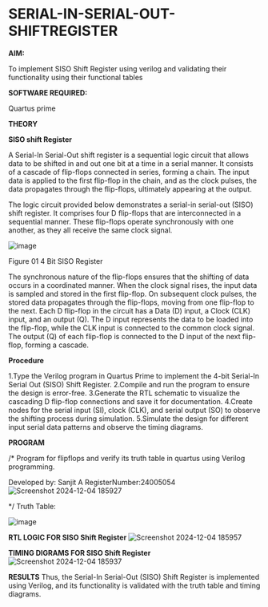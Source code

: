 # SERIAL-IN-SERIAL-OUT-SHIFTREGISTER

**AIM:**

To implement  SISO Shift Register using verilog and validating their functionality using their functional tables

**SOFTWARE REQUIRED:**

Quartus prime

**THEORY**

**SISO shift Register**

A Serial-In Serial-Out shift register is a sequential logic circuit that allows data to be shifted in and out one bit at a time in a serial manner. It consists of a cascade of flip-flops connected in series, forming a chain. The input data is applied to the first flip-flop in the chain, and as the clock pulses, the data propagates through the flip-flops, ultimately appearing at the output.

The logic circuit provided below demonstrates a serial-in serial-out (SISO) shift register. It comprises four D flip-flops that are interconnected in a sequential manner. These flip-flops operate synchronously with one another, as they all receive the same clock signal.

![image](https://github.com/naavaneetha/SERIAL-IN-SERIAL-OUT-SHIFTREGISTER/assets/154305477/e81c4072-37f9-46c6-8145-566764b74c3a)

Figure 01 4 Bit SISO Register

The synchronous nature of the flip-flops ensures that the shifting of data occurs in a coordinated manner. When the clock signal rises, the input data is sampled and stored in the first flip-flop. On subsequent clock pulses, the stored data propagates through the flip-flops, moving from one flip-flop to the next.
Each D flip-flop in the circuit has a Data (D) input, a Clock (CLK) input, and an output (Q). The D input represents the data to be loaded into the flip-flop, while the CLK input is connected to the common clock signal. The output (Q) of each flip-flop is connected to the D input of the next flip-flop, forming a cascade.

**Procedure**

1.Type the Verilog program in Quartus Prime to implement the 4-bit Serial-In Serial
Out (SISO) Shift Register.
2.Compile and run the program to ensure the design is error-free.
3.Generate the RTL schematic to visualize the cascading D flip-flop connections and
save it for documentation.
4.Create nodes for the serial input (SI), clock (CLK), and serial output (SO) to observe the
shifting process during simulation.
5.Simulate the design for different input serial data patterns and observe the timing
diagrams.

**PROGRAM**

/* Program for flipflops and verify its truth table in quartus using Verilog programming.

Developed by: Sanjit A  RegisterNumber:24005054
![Screenshot 2024-12-04 185927](https://github.com/user-attachments/assets/dd710cab-4494-42d3-95f6-22bc7a7d32df)


*/
Truth Table:

![image](https://github.com/user-attachments/assets/71e781dd-30c8-47ac-8283-d1671e5f9b5f)


**RTL LOGIC FOR SISO Shift Register**
![Screenshot 2024-12-04 185957](https://github.com/user-attachments/assets/b1e86209-e528-420e-8729-26ed7a3f924e)



**TIMING DIGRAMS FOR SISO Shift Register**
![Screenshot 2024-12-04 185937](https://github.com/user-attachments/assets/35322d2f-7168-472b-b419-36d509be4cac)


**RESULTS**
 Thus, the Serial-In Serial-Out (SISO) Shift Register is implemented using Verilog, and its
 functionality is validated with the truth table and timing diagrams.
